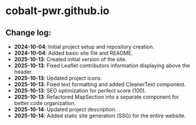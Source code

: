 # cobalt-pwr.github.io

## Change log:

- **2024-10-04**: Initial project setup and repository creation.
- **2024-10-04**: Added basic site file and README.
- **2025-10-13**: Created initial version of the site.
- **2025-10-13**: Fixed Leaflet contributors information displaying above the header.
- **2025-10-13**: Updated project icons.
- **2025-10-13**: Fixed text formatting and added CleanerText component.
- **2025-10-13**: SEO optimization for perfect score (100).
- **2025-10-13**: Refactored MapSection into a separate component for better code organization.
- **2025-10-14**: Updated project description.
- **2025-10-14**: Added static site generation (SSG) for the entire website.